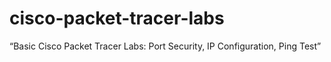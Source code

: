 # cisco-packet-tracer-labs
“Basic Cisco Packet Tracer Labs: Port Security, IP Configuration, Ping Test”
